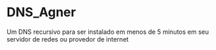 # DNS_Agner
Um DNS recursivo para ser instalado em menos de 5 minutos em seu servidor de redes ou provedor de internet
